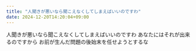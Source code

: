 ```yaml
---
title: "人聞きが悪いなら聞こえなくしてしまえばいいのですわ"
date: 2024-12-20T14:20:04+09:00
---
```

人聞きが悪いなら聞こえなくしてしまえばいいのですわ
あなたにはそれが出来るのですから
お前が生んだ問題の後始末を任せようとするな
